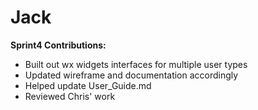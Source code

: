 # Jack

**Sprint4 Contributions:**
- Built out wx widgets interfaces for multiple user types
- Updated wireframe and documentation accordingly
- Helped update User_Guide.md
- Reviewed Chris' work